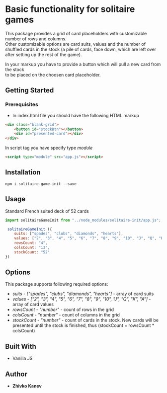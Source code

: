 # Basic functionality for solitaire games

This package provides a grid of card placeholders with customizable   
number of rows and columns.   
Other customizable options are card suits, values and the number of   
shuffled cards in the stock
(a pile of cards, face down, which are left over   
after setting up the rest of the game).

In your markup you have to provide a button which will pull a new card from the stock   
to be placed on the choosen card placeholder.

## Getting Started

### Prerequisites

* In index.html file you should have the following HTML markup

```html
<div class="blank-grid">
    <button id="stockBtn"></button>
    <div id="presented-card"></div>
</div>
```

In script tag you have specify type *module*

```html
<script type="module" src="app.js"></script>
```

## Installation

`npm i solitaire-game-init --save`

## Usage

Standard French suited deck of 52 cards

```js
import solitaireGameInit from "../node_modules/solitaire-init/app.js";

 solitaireGameInit ({
    suits: ["spades", "clubs", "diamonds", "hearts"],
    values: ["2", "3", "4", "5", "6", "7", "8", "9", "10", "J", "Q", "K", "A"],
    rowsCount: "4",
    colsCount: "13",
    stockCount: "52"
})

```

## Options

This package supports following required options:

* *suits* - _["spades", "clubs", "diamonds", "hearts"]_ - array of card suits
* *values* - _["2", "3", "4", "5", "6", "7", "8", "9", "10", "J", "Q", "K", "A"]_ - array of card values
* *rowsCount* - _"number"_ - count of rows in the grid
* *colsCount* - _"number"_ - count of columns in the grid
* *stockCount* - _"number"_ - count of cards in the stock. New cards will be presented until the stock is finished, thus (stockCount = rowsCount * colsCount)

## Built With

* Vanilla JS

## Author

* **Zhivko Kanev**
